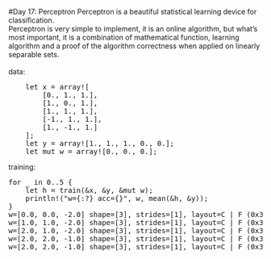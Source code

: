 #Day 17: Perceptron
Perceptron is a beautiful statistical learning device for classification.
<br/>
Perceptron is very simple to implement, it is an online algorithm, but what’s most important, it is a combination of mathematical function, learning algorithm and a proof of the algorithm correctness when applied on linearly separable sets.
<br/>
<br/>
data:
<pre>
    let x = array![
        [0., 1., 1.],
        [1., 0., 1.],
        [1., 1., 1.],
        [-1., 1., 1.],
        [1., -1., 1.]
    ];
    let y = array![1., 1., 1., 0., 0.];
    let mut w = array![0., 0., 0.];
</pre>
training:
<pre>
for _ in 0..5 {
    let h = train(&x, &y, &mut w);
    println!("w={:?} acc={}", w, mean(&h, &y));
}
w=[0.0, 0.0, -2.0] shape=[3], strides=[1], layout=C | F (0x3) acc=0.4
w=[1.0, 1.0, -2.0] shape=[3], strides=[1], layout=C | F (0x3) acc=0.6
w=[2.0, 1.0, -2.0] shape=[3], strides=[1], layout=C | F (0x3) acc=0.8
w=[2.0, 2.0, -1.0] shape=[3], strides=[1], layout=C | F (0x3) acc=1
w=[2.0, 2.0, -1.0] shape=[3], strides=[1], layout=C | F (0x3) acc=1
</pre>
